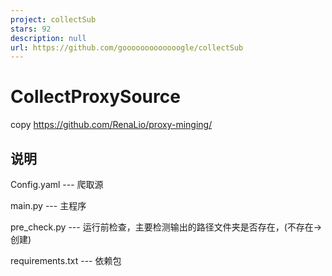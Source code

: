 ```yaml
---
project: collectSub
stars: 92
description: null
url: https://github.com/gooooooooooooogle/collectSub
---
```


CollectProxySource
==================

copy https://github.com/RenaLio/proxy-minging/

说明
--

Config.yaml --- 爬取源

main.py --- 主程序

pre\_check.py --- 运行前检查，主要检测输出的路径文件夹是否存在，(不存在->创建)

requirements.txt --- 依赖包
